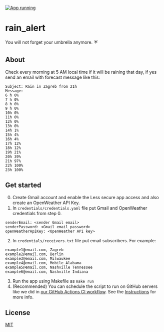 [![App running](https://github.com/IvanVnucec/rain_alert/actions/workflows/weather_check.yml/badge.svg?branch=master&event=schedule)](https://github.com/IvanVnucec/rain_alert/actions/workflows/weather_check.yml)

# rain_alert
You will not forget your umbrella anymore. :umbrella:

## About
Check every morning at 5 AM local time if it will be raining that day, if yes 
send an email with forecast message like this:
```
Subject: Rain in Zagreb from 21h
Message:
6 h 0%
7 h 0%
8 h 0%
9 h 0%
10h 0%
11h 0%
12h 0%
13h 0%
14h 1%
15h 4%
16h 4%
17h 12%
18h 12%
19h 21%
20h 39%
21h 97%
22h 100%
23h 100%
```

## Get started
0. Create Gmail account and enable the Less secure app access and also create an OpenWeather API Key.
1. In `credentials/credentials.yaml` file put Gmail and OpenWeather credentials from step 0.
```
senderEmail: <sender Gmail email>
senderPassword: <Gmail email password>
openWeatherApiKey: <OpenWeather API key>
```
2. In `credentials/receivers.txt` file put email subscribers. For example:
```
example1@email.com, Zagreb
example2@email.com, Berlin
example3@email.com, Milwaukee
example4@email.com, Mobile Alabama
example5@email.com, Nashville Tennessee
example6@email.com, Nashville Indiana
```
3. Run the app using Makefile as `make run`
4. (Recommended) You can schedule the script to run on GitHub servers like we did in 
[our GitHub Actions CI workflow](https://github.com/IvanVnucec/rain_alert/blob/master/.github/workflows/weather_check.yml). 
See the [Instructions](./.github/workflows/README.md) for more info.

## License
[MIT](LICENSE.md)
